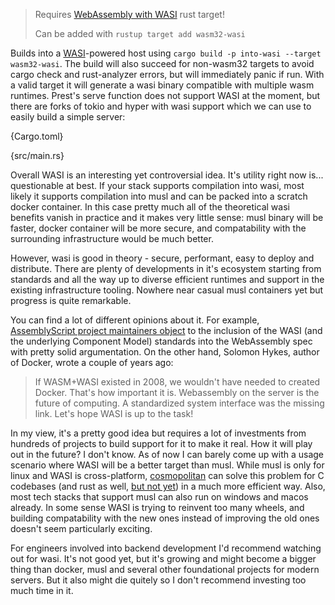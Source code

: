 > Requires [WebAssembly with WASI](https://webassembly.org/) rust target!
>
> Can be added with `rustup target add wasm32-wasi`

Builds into a [WASI](https://github.com/bytecodealliance/wasmtime/blob/main/docs/WASI-intro.md)-powered host using `cargo build -p into-wasi --target wasm32-wasi`. The build will also succeed for non-wasm32 targets to avoid cargo check and rust-analyzer errors, but will immediately panic if run. With a valid target it will generate a wasi binary compatible with multiple wasm runtimes. Prest's serve function does not support WASI at the moment, but there are forks of tokio and hyper with wasi support which we can use to easily build a simple server:

{Cargo.toml}

{src/main.rs}

Overall WASI is an interesting yet controversial idea. It's utility right now is... questionable at best. If your stack supports compilation into wasi, most likely it supports compilation into musl and can be packed into a scratch docker container. In this case pretty much all of the theoretical wasi benefits vanish in practice and it makes very little sense: musl binary will be faster, docker container will be more secure, and compatability with the surrounding infrastructure would be much better.

However, wasi is good in theory - secure, performant, easy to deploy and distribute. There are plenty of developments in it's ecosystem starting from standards and all the way up to diverse efficient runtimes and support in the existing infrastructure tooling. Nowhere near casual musl containers yet but progress is quite remarkable.

You can find a lot of different opinions about it. For example, [AssemblyScript project maintainers object](https://www.assemblyscript.org/standards-objections.html) to the inclusion of the WASI (and the underlying Component Model) standards into the WebAssembly spec with pretty solid argumentation. On the other hand, Solomon Hykes, author of Docker, wrote a couple of years ago: 

> If WASM+WASI existed in 2008, we wouldn't have needed to created Docker. That's how important it is. Webassembly on the server is the future of computing. A standardized system interface was the missing link. Let's hope WASI is up to the task!

In my view, it's a pretty good idea but requires a lot of investments from hundreds of projects to build support for it to make it real. How it will play out in the future? I don't know. As of now I can barely come up with a usage scenario where WASI will be a better target than musl. While musl is only for linux and WASI is cross-platform, [cosmopolitan](https://github.com/jart/cosmopolitan) can solve this problem for C codebases (and rust as well, [but not yet](https://twitter.com/JustineTunney/status/1719991825711120803?t=pUn2m7srGPzrj4NTW6J-0w&s=19)) in a much more efficient way. Also, most tech stacks that support musl can also run on windows and macos already. In some sense WASI is trying to reinvent too many wheels, and building compatability with the new ones instead of improving the old ones doesn't seem particularly exciting.

For engineers involved into backend development I'd recommend watching out for wasi. It's not good yet, but it's growing and might become a bigger thing than docker, musl and several other foundational projects for modern servers. But it also might die quitely so I don't recommend investing too much time in it.